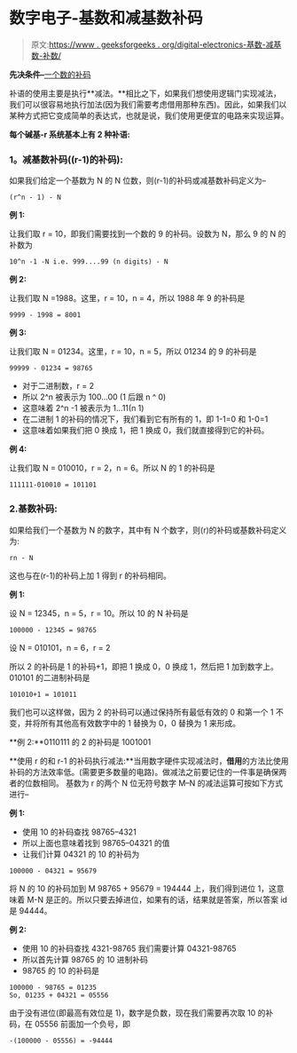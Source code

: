 # 数字电子-基数和减基数补码

> 原文:[https://www . geeksforgeeks . org/digital-electronics-基数-减基数-补数/](https://www.geeksforgeeks.org/digital-electronics-radix-and-diminished-radix-complements/)

**先决条件–**[一个数的补码](https://www.geeksforgeeks.org/complement-of-a-number-with-any-base-b/)

补语的使用主要是执行**减法。**相比之下，如果我们想使用逻辑门实现减法，我们可以很容易地执行加法(因为我们需要考虑借用那种东西)。因此，如果我们以某种方式把它变成简单的表达式，也就是说，我们使用更便宜的电路来实现运算。

**每个碱基-r 系统基本上有 2 种补语:**

### **1。减基数补码((r-1)的补码):**

如果我们给定一个基数为 N 的 N 位数，则(r-1)的补码或减基数补码定义为–

```
(r^n - 1) - N
```

**例 1:**

让我们取 r = 10，即我们需要找到一个数的 9 的补码。设数为 N，那么 9 的 N 的补数为

```
10^n -1 -N i.e. 999....99 (n digits) - N
```

**例 2:**

让我们取 N =1988。这里，r = 10，n = 4，所以 1988 年 9 的补码是

```
9999 - 1998 = 8001 
```

**例 3:**

让我们取 N = 01234。这里，r = 10，n = 5，所以 01234 的 9 的补码是

```
99999 - 01234 = 98765
```

*   对于二进制数，r = 2
*   所以 2^n 被表示为 100…00 (1 后跟 n ^ 0)
*   这意味着 2^n -1 被表示为 1…11(n 1)
*   在二进制 1 的补码的情况下，我们看到它有所有的 1，即 1-1=0 和 1-0=1
*   这意味着如果我们把 0 换成 1，把 1 换成 0，我们就直接得到它的补码。

**例 4:**

让我们取 N = 010010，r = 2，n = 6。所以 N 的 1 的补码是

```
111111-010010 = 101101
```

### 2.基数补码:

如果给我们一个基数为 N 的数字，其中有 N 个数字，则(r)的补码或基数补码定义为:

```
rn - N
```

这也与在(r-1)的补码上加 1 得到 r 的补码相同。

**例 1:**

设 N = 12345，n = 5，r = 10。所以 10 的 N 补码是

```
100000 - 12345 = 98765
```

设 N = 010101，n = 6，r = 2

所以 2 的补码是 1 的补码+1，即把 1 换成 0，0 换成 1，然后把 1 加到数字上。010101 的二进制补码是

```
101010+1 = 101011
```

我们也可以这样做，因为 2 的补码可以通过保持所有最低有效的 0 和第一个 1 不变，并将所有其他高有效数字中的 1 替换为 0，0 替换为 1 来形成。

**例 2:**0110111 的 2 的补码是 1001001

**使用 r 的和 r-1 的补码执行减法:**当用数字硬件实现减法时，**借用**的方法比使用补码的方法效率低。(需要更多数量的电路)。做减法之前要记住的一件事是确保两者的位数相同。
基数为 r 的两个 N 位无符号数字 M–N 的减法运算可按如下方式进行–

**例 1:**

*   使用 10 的补码查找 98765–4321
*   所以上面也意味着找到 98765–04321 的值
*   让我们计算 04321 的 10 的补码为

```
100000 - 04321 = 95679
```

将 N 的 10 的补码加到 M 98765 + 95679 = 194444 上，我们得到进位 1，这意味着 M-N 是正的。所以只要去掉进位，如果有的话，结果就是答案，所以答案 id 是 94444。

**例 2:**

*   使用 10 的补码查找 4321-98765 我们需要计算 04321-98765
*   所以首先计算 98765 的 10 进制补码
*   98765 的 10 的补码是

```
100000 - 98765 = 01235
So, 01235 + 04321 = 05556 
```

由于没有进位(即最高有效位是 1)，数字是负数，现在我们需要再次取 10 的补码，在 05556 前面加一个负号，即

```
-(100000 - 05556) = -94444     
```